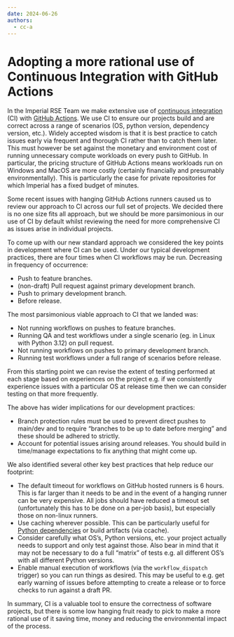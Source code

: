 ```yaml
---
date: 2024-06-26
authors:
  - cc-a
---
```


# Adopting a more rational use of Continuous Integration with GitHub Actions

In the Imperial RSE Team we make extensive use of [continuous integration](https://en.wikipedia.org/wiki/Continuous_integration) (CI) with
[GitHub Actions](https://docs.github.com/en/Actions). We use CI to ensure our projects build and are correct across a range of
scenarios (OS, python version, dependency version, etc.). Widely accepted wisdom is that
it is best practice to catch issues early via frequent and thorough CI rather than to
catch them later. This must however be set against the monetary and environment cost of
running unnecessary compute workloads on every push to GitHub. In particular, the
pricing structure of GitHub Actions means workloads run on Windows and MacOS are more
costly (certainly financially and presumably environmentally). This is particularly the
case for private repositories for which Imperial has a fixed budget of minutes.

<!-- more -->

Some recent issues with hanging GitHub Actions runners caused us to review our approach
to CI across our full set of projects. We decided there is no one size fits all
approach, but we should be more parsimonious in our use of CI by default whilst
reviewing the need for more comprehensive CI as issues arise in individual projects.

To come up with our new standard approach we considered the key points in development
where CI can be used. Under our typical development practices, there are four times
when CI workflows may be run. Decreasing in frequency of occurrence:

- Push to feature branches.
- (non-draft) Pull request against primary development branch.
- Push to primary development branch.
- Before release.

The most parsimonious viable approach to CI that we landed was:

- Not running workflows on pushes to feature branches.
- Running QA and test workflows under a single scenario (eg. in Linux with Python 3.12) on pull request.
- Not running workflows on pushes to primary development branch.
- Running test workflows under a full range of scenarios before release.

From this starting point we can revise the extent of testing performed at each stage
based on experiences on the project e.g. if we consistently experience issues with a
particular OS at release time then we can consider testing on that more frequently.

The above has wider implications for our development practices:

- Branch protection rules must be used to prevent direct pushes to main/dev and to require “branches to be up to date before merging” and these should be adhered to strictly.
- Account for potential issues arising around releases. You should build in time/manage expectations to fix anything that might come up.

We also identified several other key best practices that help reduce our footprint:

- The default timeout for workflows on GitHub hosted runners is 6 hours. This is far larger than it needs to be and in the event of a hanging runner can be very expensive. All jobs should have reduced a timeout set (unfortunately this has to be done on a per-job basis), but especially those on non-linux runners.
- Use caching wherever possible. This can be particularly useful for [Python dependencies](https://github.com/actions/setup-python#caching-packages-dependencies) or build artifacts (via ccache).
- Consider carefully what OS’s, Python versions, etc. your project actually needs to support and only test against those. Also bear in mind that it may not be necessary to do a full “matrix” of tests e.g. all different OS’s with all different Python versions.
- Enable manual execution of workflows (via the `workflow_dispatch` trigger) so you can run things as desired. This may be useful to e.g. get early warning of issues before attempting to create a release or to force checks to run against a draft PR.

In summary, CI is a valuable tool to ensure the correctness of software projects, but
there is some low hanging fruit ready to pick to make a more rational use of it
saving time, money and reducing the environmental impact of the process.
